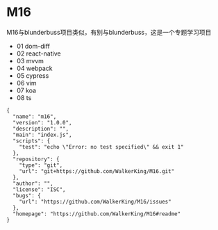 # M16
M16与blunderbuss项目类似，有别与blunderbuss，这是一个专题学习项目
- 01 dom-diff
- 02 react-native
- 03 mvvm
- 04 webpack
- 05 cypress
- 06 vim
- 07 koa
- 08 ts

```
{
  "name": "m16",
  "version": "1.0.0",
  "description": "",
  "main": "index.js",
  "scripts": {
    "test": "echo \"Error: no test specified\" && exit 1"
  },
  "repository": {
    "type": "git",
    "url": "git+https://github.com/WalkerKing/M16.git"
  },
  "author": "",
  "license": "ISC",
  "bugs": {
    "url": "https://github.com/WalkerKing/M16/issues"
  },
  "homepage": "https://github.com/WalkerKing/M16#readme"
}

```
